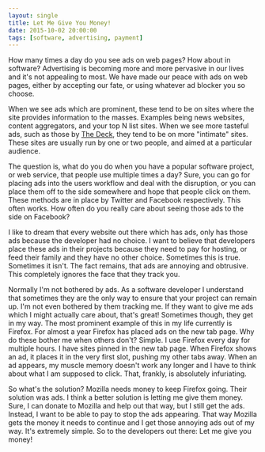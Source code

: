 ```yaml
---
layout: single
title: Let Me Give You Money!
date: 2015-10-02 20:00:00
tags: [software, advertising, payment]
---
```


How many times a day do you see ads on web pages? How about in software?
Advertising is becoming more and more pervasive in our lives and it's not
appealing to most. We have made our peace with ads on web pages, either by
accepting our fate, or using whatever ad blocker you so choose. 

When we see ads which are prominent, these tend to be on sites where the site
provides information to the masses. Examples being news websites, content
aggregators, and your top N list sites. When we see more tasteful ads, such as
those by [The Deck](http://decknetwork.net/), they tend to be on more "intimate"
sites. These sites are usually run by one or two people, and aimed at a
particular audience. 

The question is, what do you do when you have a popular software project, or web
service, that people use multiple times a day? Sure, you can go for placing ads
into the users workflow and deal with the disruption, or you can place them off
to the side somewhere and hope that people click on them. These methods are in
place by Twitter and Facebook respectively. This often works. How often do you
really care about seeing those ads to the side on Facebook? 

I like to dream that every website out there which has ads, only has those ads
because the developer had no choice. I want to believe that developers place
these ads in their projects because they need to pay for hosting, or feed their
family and they have no other choice. Sometimes this is true. Sometimes it
isn't. The fact remains, that ads are annoying and obtrusive. This completely
ignores the face that they track you. 

Normally I'm not bothered by ads. As a software developer I understand that
sometimes they are the only way to ensure that your project can remain up.
I'm not even bothered by them tracking me. If they want to give me ads which I
might actually care about, that's great! Sometimes though, they get in my way.
The most prominent example of this in my life currently is Firefox. For almost a
year Firefox has placed ads on the new tab page. Why do these bother me when
others don't? Simple. I use Firefox every day for multiple hours. I have sites
pinned in the new tab page. When Firefox shows an ad, it places it in the very
first slot, pushing my other tabs away. When an ad appears, my muscle memory
doesn't work any longer and I have to think about what I am supposed to click.
That, frankly, is absolutely infuriating. 

So what's the solution? Mozilla needs money to keep Firefox going. Their
solution was ads. I think a better solution is letting me give them money. Sure,
I can donate to Mozilla and help out that way, but I still get the ads.
Instead, I want to be able to pay to stop the ads appearing. That way Mozilla
gets the money it needs to continue and I get those annoying ads out of my way.
It's extremely simple. So to the developers out there: Let me give you money!
